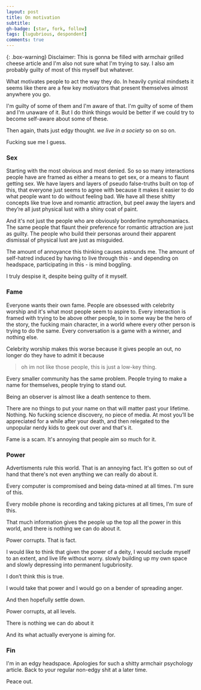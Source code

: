```yaml
---
layout: post
title: On motivation
subtitle: 
gh-badge: [star, fork, follow]
tags: [lugubrious, despondent]
comments: true
---
```


{: .box-warning}
Disclaimer: This is gonna be filled with armchair grilled cheese article and I'm also not sure what I'm trying to say. I also am probably guilty of most of this myself but whatever.

What motivates people to act the way they do. In heavily cynical mindsets it seems like there are a few key motivators that present themselves almost anywhere you go.

I'm guilty of some of them and I'm aware of that. I'm guilty of some of them and I'm unaware of it. But I do think things would be better if we could try to become self-aware about some of these.

Then again, thats just edgy thought. _we live in a society_ so on so on.

Fucking sue me I guess.

### Sex

Starting with the most obvious and most denied. So so so many interactions people have are framed as either a means to get sex, or a means to flaunt getting sex. We have layers and layers of pseudo false-truths built on top of this, that everyone just seems to agree with because it makes it easier to do what people want to do without feeling bad. We have all these shitty concepts like true love and romantic attraction, but peel away the layers and they’re all just physical lust with a shiny coat of paint.

And it's not just the people who are obviously borderline nymphomaniacs. The same people that flaunt their preference for romantic attraction are just as guilty. The people who build their personas around their apparent dismissal of physical lust are just as misguided.

The amount of annoyance this thinking causes astounds me. The amount of self-hatred induced by having to live through this - and depending on headspace, participating in this - is mind boggling.

I truly despise it, despite being guilty of it myself.

### Fame

Everyone wants their own fame. People are obsessed with celebrity worship and it's what most people seem to aspire to. Every interaction is framed with trying to be above other people, to in some way be the hero of the story, the fucking main character, in a world where every other person is trying to do the same. Every conversation is a game with a winner, and nothing else.

Celebrity worship makes this worse because it gives people an out, no longer do they have to admit it because

> oh im not like those people, this is just a low-key thing.

Every smaller community has the same problem. People trying to make a name for themselves, people trying to stand out.

Being an observer is almost like a death sentence to them.

There are no things to put your name on that will matter past your lifetime. Nothing. No fucking science discovery, no piece of media. At most you’ll be appreciated for a while after your death, and then relegated to the unpopular nerdy kids to geek out over and that's it.

Fame is a scam. It's annoying that people aim so much for it.

### Power

Advertisments rule this world. That is an annoying fact. It's gotten so out of hand that there's not even anything we can really do about it.

Every computer is compromised and being data-mined at all times. I'm sure of this.

Every mobile phone is recording and taking pictures at all times, I'm sure of this.

That much information gives the people up the top all the power in this world, and there is nothing we can do about it.

Power corrupts. That is fact.

I would like to think that given the power of a deity, I would seclude myself to an extent, and live life without worry. slowly building up my own space and slowly depressing into permanent lugubriosity.

I don’t think this is true.

I would take that power and I would go on a bender of spreading anger.

And then hopefully settle down.

Power corrupts, at all levels.

There is nothing we can do about it

And its what actually everyone is aiming for.

### Fin

I'm in an edgy headspace. Apologies for such a shitty armchair psychology article. Back to your regular non-edgy shit at a later time.

Peace out.
